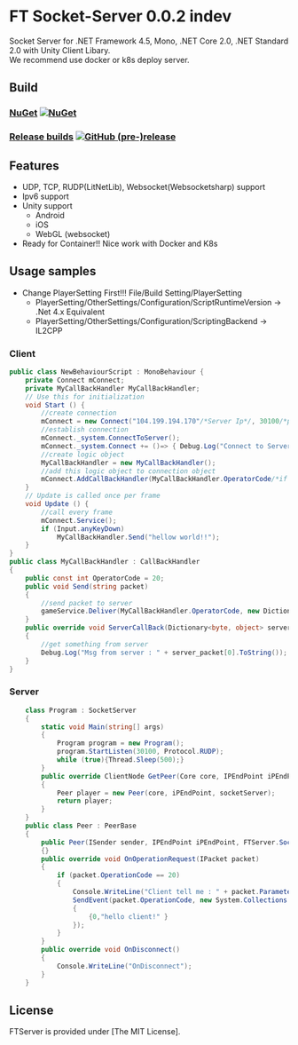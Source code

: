 # FT Socket-Server 0.0.2 indev
Socket Server for .NET Framework 4.5, Mono, .NET Core 2.0, .NET Standard 2.0 with Unity Client Libary.  
We recommend use docker or k8s deploy server.

## Build

### [NuGet](https://www.nuget.org/packages/FTServer/) [![NuGet](https://img.shields.io/nuget/v/FTServer.svg)](https://www.nuget.org/packages/FTServer/) 

### [Release builds](https://github.com/frank12001/Socket-Server/releases) [![GitHub (pre-)release](https://img.shields.io/github/release/frank12001/Socket-Server/all.svg)](https://github.com/frank12001/Socket-Server/releases)
## Features
* UDP, TCP, RUDP(LitNetLib), Websocket(Websocketsharp) support
* Ipv6 support
* Unity support
  * Android
  * iOS
  * WebGL (websocket)
* Ready for Container!! Nice work with Docker and K8s

## Usage samples
* Change PlayerSetting First!!!  File/Build Setting/PlayerSetting
  * PlayerSetting/OtherSettings/Configuration/ScriptRuntimeVersion -> .Net 4.x Equivalent  
  * PlayerSetting/OtherSettings/Configuration/ScriptingBackend     -> IL2CPP
### Client
```csharp
public class NewBehaviourScript : MonoBehaviour {
    private Connect mConnect;
    private MyCallBackHandler MyCallBackHandler;
    // Use this for initialization
    void Start () {
        //create connection
        mConnect = new Connect("104.199.194.170"/*Server Ip*/, 30100/*port*/, NetworkProtocol.RUDP);
        //establish connection
        mConnect._system.ConnectToServer();
        mConnect._system.Connect += ()=> { Debug.Log("Connect to Server Success."); };
        //create logic object
        MyCallBackHandler = new MyCallBackHandler();    
        //add this logic object to connection object
        mConnect.AddCallBackHandler(MyCallBackHandler.OperatorCode/*if server send packet which code is 20. this obj is going to handler it.*/, MyCallBackHandler);
    }
    // Update is called once per frame
    void Update () {
        //call every frame
        mConnect.Service();
        if (Input.anyKeyDown)
            MyCallBackHandler.Send("hellow world!!");
    }
}
public class MyCallBackHandler : CallBackHandler
{
    public const int OperatorCode = 20;
    public void Send(string packet)
    {
        //send packet to server
        gameService.Deliver(MyCallBackHandler.OperatorCode, new Dictionary<byte, object>(){ {0,packet }});
    }
    public override void ServerCallBack(Dictionary<byte, object> server_packet)
    {
        //get something from server
        Debug.Log("Msg from server : " + server_packet[0].ToString());     
    }
}

```
### Server
```csharp
    class Program : SocketServer
    {
        static void Main(string[] args)
        {
            Program program = new Program();
            program.StartListen(30100, Protocol.RUDP);
            while (true){Thread.Sleep(500);}
        }
        public override ClientNode GetPeer(Core core, IPEndPoint iPEndPoint, SocketServer socketServer)
        {
            Peer player = new Peer(core, iPEndPoint, socketServer);
            return player;
        }
    }
    public class Peer : PeerBase
    {
        public Peer(ISender sender, IPEndPoint iPEndPoint, FTServer.SocketServer socketServer) : base(sender, iPEndPoint, socketServer, 10000)
        {}
        public override void OnOperationRequest(IPacket packet)
        {
            if (packet.OperationCode == 20)
            {
                Console.WriteLine("Client tell me : " + packet.Parameters[0].ToString());
                SendEvent(packet.OperationCode, new System.Collections.Generic.Dictionary<byte, object>()
                {
                    {0,"hello client!" }
                });
            }
        }
        public override void OnDisconnect()
        {
            Console.WriteLine("OnDisconnect");
        }
    }
```

## License ##

FTServer is provided under [The MIT License].
